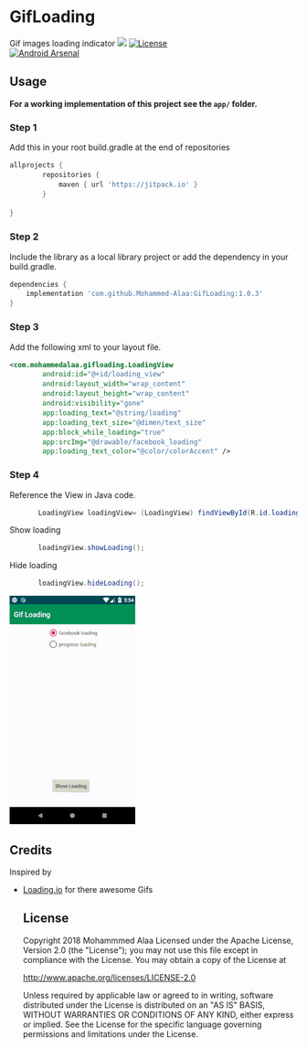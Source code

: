 # GifLoading
Gif images loading indicator
[![](https://jitpack.io/v/Mohammed-Alaa/GifLoading.svg)](https://jitpack.io/#Mohammed-Alaa/GifLoading)
[![License](https://img.shields.io/badge/license-Apache%202-green.svg)](https://www.apache.org/licenses/LICENSE-2.0)  
[![Android Arsenal](https://img.shields.io/badge/Android%20Arsenal-GifLoading-brightgreen.svg?style=flat)](https://android-arsenal.com/details/1/7512)
## Usage

**For a working implementation of this project see the `app/` folder.**

### Step 1

Add this in your root build.gradle at the end of repositories
```groovy
allprojects {
		repositories {
			maven { url 'https://jitpack.io' }
		}
     
}
```

### Step 2

Include the library as a local library project or add the dependency in your build.gradle.

```groovy
dependencies {
    implementation 'com.github.Mohammed-Alaa:GifLoading:1.0.3'
}
```	

### Step 3

Add the following xml to your layout file.

```xml
<com.mohammedalaa.gifloading.LoadingView
        android:id="@+id/loading_view"
        android:layout_width="wrap_content"
        android:layout_height="wrap_content"
        android:visibility="gone"
        app:loading_text="@string/loading"
        app:loading_text_size="@dimen/text_size"
        app:block_while_loading="true"
        app:srcImg="@drawable/facebook_loading"
        app:loading_text_color="@color/colorAccent" />
```

### Step 4

Reference the View in Java code.

```java
       LoadingView loadingView= (LoadingView) findViewById(R.id.loading_view);
```
Show loading
```java
       loadingView.showLoading();
```
Hide loading
```java
       loadingView.hideLoading();
```
  ![](gifloading.gif)
  
  
  ## Credits

Inspired by 

- [Loading.io](https://www.loading.io) for there awesome Gifs
  
  ## License

    Copyright 2018 Mohammmed Alaa
	Licensed under the Apache License, Version 2.0 (the "License");
	you may not use this file except in compliance with the License.
	You may obtain a copy of the License at

     http://www.apache.org/licenses/LICENSE-2.0

	Unless required by applicable law or agreed to in writing, software
	distributed under the License is distributed on an "AS IS" BASIS,
	WITHOUT WARRANTIES OR CONDITIONS OF ANY KIND, either express or implied.
	See the License for the specific language governing permissions and
	limitations under the License.
  
